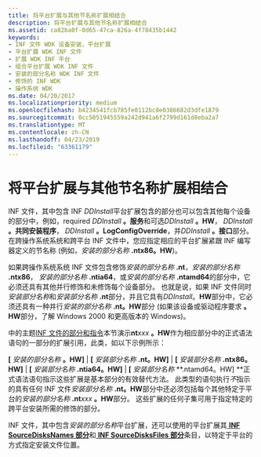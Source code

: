 ```yaml
---
title: 将平台扩展与其他节名称扩展相结合
description: 将平台扩展与其他节名称扩展相结合
ms.assetid: ca82ba0f-0d65-47ca-826a-4f78435b1442
keywords:
- INF 文件 WDK 设备安装，平台扩展
- 平台扩展 WDK INF 文件
- 扩展 WDK INF 平台
- 组合平台扩展 WDK INF 文件
- 安装的部分名称 WDK INF 文件
- 修饰的 INF WDK
- 操作系统 WDK
ms.date: 04/20/2017
ms.localizationpriority: medium
ms.openlocfilehash: b4234541fcb785fe0112bc8e0386682d3dfe1879
ms.sourcegitcommit: 0cc5051945559a242d941a6f2799d161d8eba2a7
ms.translationtype: MT
ms.contentlocale: zh-CN
ms.lasthandoff: 04/23/2019
ms.locfileid: "63361179"
---
```

# <a name="combining-platform-extensions-with-other-section-name-extensions"></a>将平台扩展与其他节名称扩展相结合


INF 文件，其中包含 INF *DDInstall*平台扩展包含的部分也可以包含其他每个设备的部分中，例如，required <em>DDInstall</em> **。服务**和可选<em>DDInstall</em> **。HW**， <em>DDInstall</em> **。共同安装程序**， <em>DDInstall</em> **。LogConfigOverride**，并<em>DDInstall</em> **。接口**部分。 在跨操作系统系统和跨平台 INF 文件中，您应指定相应的平台扩展紧跟 INF 编写器定义的节名称 (例如，<em>安装的部分名称</em> **.ntx86。HW**)。

如果跨操作系统系统 INF 文件包含修饰<em>安装的部分名称</em> **.nt**，<em>安装的部分名称</em> **.ntx86**， <em>安装的部分名称</em> **.ntia64**，或<em>安装的部分名称</em> **.ntamd64**的部分中，它必须还具有其他并行修饰和未修饰每个设备部分。 也就是说，如果 INF 文件同时*安装部分名称*和<em>安装部分名称</em> **.nt**部分，并且它具有*DDInstall*。**HW**部分中，它必须还具有一种并行<em>安装的部分名称</em> **.nt。HW**部分 (如果该设备或驱动程序要求 **。HW**部分，了解 Windows 2000 和更高版本的 Windows)。

中的主题[INF 文件的部分和指令](inf-file-sections-and-directives.md)本节演示**nt**<em>xxx</em> **。HW**作为相应部分中的正式语法语句的一部分的扩展引用，此类，如以下示例所示：

**\[** <em>安装的部分名称</em> **。HW\]**  |
 **\[** <em>安装部分名称</em> **.nt。HW\]**  |
 **\[** <em>安装部分名称</em> **.ntx86。HW\]**  |
 **\[** <em>安装部分名称</em> **.ntia64。HW\]**  |
 **\[** <em>安装部分名称</em> **.ntamd64。HW\] **正式语法语句指示这些扩展是基本部分的有效替代方法。 此类型的语句执行*不*指示的具有任何 INF 文件<em>安装部分名称</em> **.nt。HW**部分中还必须包括每个其他特定于平台的<em>安装的部分名称</em> **.nt**<em>xxx</em> **。HW**部分。 这些扩展的任何子集可用于指定特定的跨平台安装所需的修饰的部分。

INF 文件，其中包含*安装的部分名称*平台扩展，还可以使用的平台扩展其[ **INF SourceDisksNames 部分**](inf-sourcedisksnames-section.md)和[ **INF SourceDisksFiles 部分**](inf-sourcedisksfiles-section.md)条目，以特定于平台的方式指定安装文件位置。

 

 





